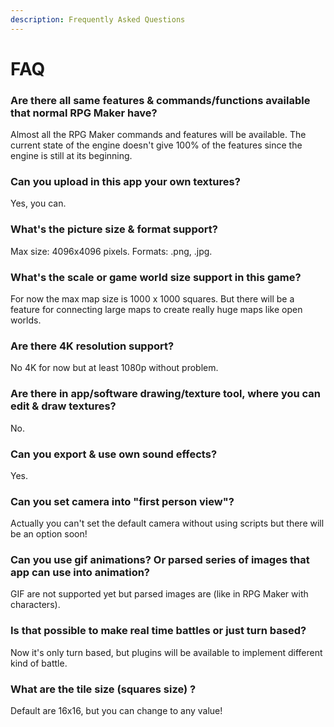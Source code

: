 ```yaml
---
description: Frequently Asked Questions
---
```


# FAQ

### Are there all same features & commands/functions available that normal RPG Maker have? <a id="are-there-all-same-features-commandsfunctions-avaible-that-normal-rpg-maker-have"></a>

Almost all the RPG Maker commands and features will be available. The current state of the engine doesn't give 100% of the features since the engine is still at its beginning.

### Can you upload in this app your own textures? <a id="can-you-upload-in-this-app-your-own-textures"></a>

Yes, you can.

### What's the picture size & format support? <a id="whats-the-picture-size-format-support"></a>

Max size: 4096x4096 pixels. Formats: .png, .jpg.

### What's the scale or game world size support in this game? <a id="whats-the-scale-or-game-world-size-support-in-this-game"></a>

For now the max map size is 1000 x 1000 squares. But there will be a feature for connecting large maps to create really huge maps like open worlds.

### Are there 4K resolution support? <a id="are-there-4k-resolution-support"></a>

No 4K for now but at least 1080p without problem.

### Are there in app/software drawing/texture tool, where you can edit & draw textures? <a id="are-there-in-appsoftware-drawingtexture-tool-where-you-can-edit-draw-textures"></a>

No.

### Can you export & use own sound effects? <a id="can-you-export-use-own-sound-effects"></a>

Yes.

### Can you set camera into "first person view"? <a id="can-you-set-camera-into-first-person-view"></a>

Actually you can't set the default camera without using scripts but there will be an option soon!

### Can you use gif animations? Or parsed series of images that app can use into animation? <a id="can-you-use-gif-animations-or-parsed-series-of-images-that-app-can-use-into-animation"></a>

GIF are not supported yet but parsed images are \(like in RPG Maker with characters\).

### Is that possible to make real time battles or just turn based? <a id="is-that-possible-to-make-real-time-battles-or-just-turn-based"></a>

Now it's only turn based, but plugins will be available to implement different kind of battle.

### What are the tile size \(squares size\) ? <a id="what-are-the-tile-size-squares-size"></a>

Default are 16x16, but you can change to any value!

